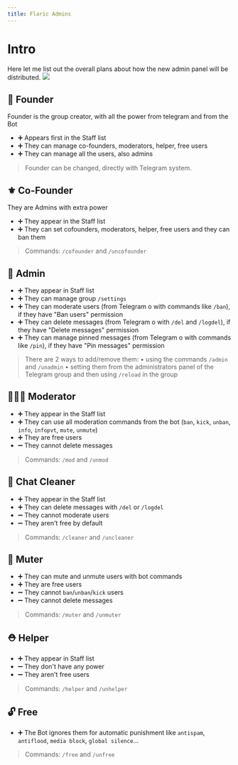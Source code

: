 ```yaml
---
title: Flaric Admins
---
```

# Intro

Here let me list out the overall plans about how the new admin panel will be distributed.
![](https://res.cloudinary.com/dte603aka/image/upload/v1733387984/backgrounds/spinned%20planets.jpg)

## 👑 Founder
Founder is the group creator, with all the power from telegram and from the Bot
- ➕ Appears first in the Staff list
- ➕ They can manage co-founders, moderators, helper, free users
- ➕ They can manage all the users, also admins

> Founder can be changed, directly with Telegram system.

## ⚜ Co-Founder
They are Admins with extra power
- ➕ They appear in the Staff list
- ➕ They can set cofounders, moderators, helper, free users and they can ban them

> Commands: `/cofounder` and `/uncofounder`

## 👮 Admin
- ➕ They appear in Staff list
- ➕ They can manage group `/settings`
- ➕ They can moderate users (from Telegram o with commands like `/ban`), if they have "Ban users" permission
- ➕ They can delete messages (from Telegram o with `/del` and `/logdel`), if they have "Delete messages" permission
- ➕ They can manage pinned messages (from Telegram o with commands like `/pin`), if they have "Pin messages" permission

> There are 2 ways to add/remove them:
• using the commands `/admin` and `/unadmin`
• setting them from the administrators panel of the Telegram group and then using `/reload` in the group

## 👷🏻‍♂️ Moderator
- ➕ They appear in the Staff list
- ➕ They can use all moderation commands from the bot (`ban`, `kick`, `unban`, `info`, `infopvt`, `mute`, `unmute`)
- ➕ They are free users
- ➖ They cannot delete messages

> Commands: `/mod` and `/unmod`

## 🛃 Chat Cleaner
- ➕ They appear in the Staff list
- ➕ They can delete messages with `/del` or `/logdel`
- ➖ They cannot moderate users
- ➖ They aren't free by default

> Commands: `/cleaner` and `/uncleaner`

## 🙊 Muter
- ➕ They can mute and unmute users with bot commands
- ➕ They are free users
- ➖ They cannot `ban`/`unban`/`kick` users
- ➖ They cannot delete messages

> Commands: `/muter` and `/unmuter`

## ⛑ Helper
- ➕ They appear in Staff list
- ➖ They don't have any power
- ➖ They aren't free users

> Commands: `/helper` and `/unhelper`

## 🔓 Free
- ➕ The Bot ignores them for automatic punishment like `antispam`, `antiflood`, `media block`, `global silence`...

> Commands: `/free` and `/unfree`